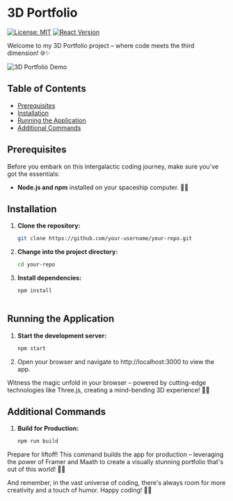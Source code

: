 # 3D Portfolio

[![License: MIT](https://img.shields.io/badge/License-MIT-blue.svg)](https://opensource.org/licenses/MIT)
[![React Version](https://img.shields.io/badge/React-17.0.2-blue.svg)](https://reactjs.org/)

Welcome to my 3D Portfolio project – where code meets the third dimension! 🌐✨

![3D Portfolio Demo]([https://github.com/your-username/your-repo/raw/main/path/to/your/animated.gif](https://github.com/Hassan-173732/3DPortfolio/blob/master/Demo.gif?raw=true))



## Table of Contents

- [Prerequisites](#prerequisites)
- [Installation](#installation)
- [Running the Application](#running-the-application)
- [Additional Commands](#additional-commands)



## Prerequisites

Before you embark on this intergalactic coding journey, make sure you've got the essentials:

- **Node.js and npm** installed on your spaceship computer. 🚀🔧

## Installation

1. **Clone the repository:**

   ```bash
   git clone https://github.com/your-username/your-repo.git

2. **Change into the project directory:**

   ```bash
   cd your-repo

3. **Install dependencies:**

   ```bash
   npm install
     
## Running the Application

1. **Start the development server:**

   ```bash
   npm start

2. Open your browser and navigate to http://localhost:3000 to view the app.

Witness the magic unfold in your browser – powered by cutting-edge technologies like Three.js, creating a mind-bending 3D experience! 🌟🚀

## Additional Commands

1. **Build for Production:**

   ```bash
   npm run build
Prepare for liftoff! This command builds the app for production – leveraging the power of Framer and Maath to create a visually stunning portfolio that's out of this world! 🚀🌌

And remember, in the vast universe of coding, there's always room for more creativity and a touch of humor. Happy coding! 🚀🌟
   














